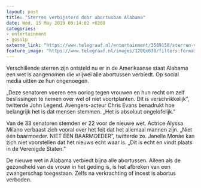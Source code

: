 ```yaml
---
layout: post
title: "Sterren verbijsterd door abortusban Alabama"
date: Wed, 15 May 2019 09:14:02 +0200
categories: 
- entertainment 
- gossip 
externe_link: "https://www.telegraaf.nl/entertainment/3589158/sterren-verbijsterd-door-abortusban-alabama"
feature_image: "https://www.telegraaf.nl/images/1200x630/filters:format(jpeg):quality(80)/cdn-kiosk-api.telegraaf.nl/158296e8-76e1-11e9-9251-02c309bc01c1.jpg"
---
```


<p class="intro">Verschillende sterren zijn ontsteld nu er in de Amerikaanse staat Alabama een wet is aangenomen die vrijwel alle abortussen verbiedt. Op social media uitten ze hun ongenoegen.</p> <p>„Deze senatoren voeren een oorlog tegen vrouwen en hun recht om zelf beslissingen te nemen over wel of niet voortplanten. Dit is verschrikkelijk”, twitterde John Legend. Avengers-acteur Chris Evans benadrukt hoe belangrijk het is dat mensen stemmen. „Het is absoluut ongelofelijk.”</p><p>Van de 33 senatoren stemden er 22 voor de nieuwe wet. Actrice Alyssa Milano verbaast zich vooral over het feit dat het allemaal mannen zijn. „Niet één baarmoeder. NIET ÉÉN BAARMOEDER”, twitterde ze. Janelle Monáe kan zich niet voorstellen dat het nieuws echt waar is. „Dit is echt en vindt plaats in de Verenigde Staten.”</p><p>De nieuwe wet in Alabama verbiedt bijna alle abortussen. Alleen als de gezondheid van de vrouw in het geding is, is het afbreken van een zwangerschap toegestaan. Zelfs na verkrachting of incest is abortus verboden.</p>
